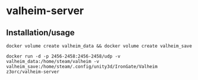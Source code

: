 # valheim-server

## Installation/usage

`docker volume create valheim_data && docker volume create valheim_save`

`docker run -d -p 2456-2458:2456-2458/udp -v valheim_data:/home/steam/valheim -v valheim_save:/home/steam/.config/unity3d/IronGate/Valheim z3orc/valheim-server`
